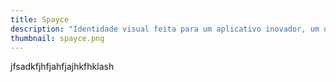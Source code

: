 ```yaml
---
title: Spayce
description: "Identidade visual feita para um aplicativo inovador, um dos meus projetos pessoais no qual estou trabalhando."
thumbnail: spayce.png
---
```


jfsadkfjhfjahfjajhkfhklash
